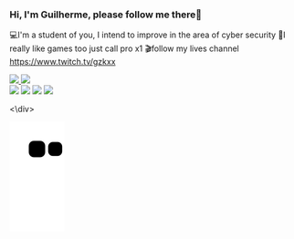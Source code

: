 ### Hi, I'm Guilherme, please follow me there👋

💻I'm a student of you, I intend to improve in the area of ​​cyber security
👾I really like games too just call pro x1
🎬follow my lives channel https://www.twitch.tv/gzkxx

<div>
  <a href="https://github.com/guilherme060">
  <img height="180em" src="https://github-readme-stats.vercel.app/api?username=guilherme060&show_icons=true&theme=chartreuse-dark&include_all_commits=true&count_private=true"/>
  <img height="180em" src="https://github-readme-stats.vercel.app/api/top-langs/?username=guilherme060&layout=compact&langs_count=7&theme=chartreuse-dark"/>
</div>
  

<div>
  <a href="https://www.youtube.com/channel/UCHsLWyRW9v2TD3L3oL193ng" target="_blank"><img src="https://img.shields.io/badge/YouTube-FF0000?style=for-the-badge&logo=youtube&logoColor=white" target="_blank"></a>
  <a href="https://www.instagram.com/guilher_fnsilva/" target="_blank"><img src="https://img.shields.io/badge/-Instagram-%23E4405F?style=for-the-badge&logo=instagram&logoColor=white" target="_blank"></a>
 	<a href="https://https://www.twitch.tv/gzkxx" target="_blank"><img src="https://img.shields.io/badge/Twitch-9146FF?style=for-the-badge&logo=twitch&logoColor=white" target="_blank"></a>
 <a href="https://https://discord.gg/y2tgWyaZ" target="_blank"><img src="https://img.shields.io/badge/Discord-7289DA?style=for-the-badge&logo=discord&logoColor=white" target="_blank"></a> 
  
  <\div>
    
 ![Snake animation](https://github.com/rafaballerini/rafaballerini/blob/output/github-contribution-grid-snake.svg)
 
    
    
